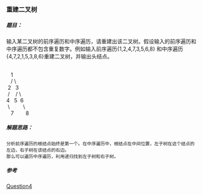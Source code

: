 ### 重建二叉树

##### 题目：
  <p>输入某二叉树的前序遍历和中序遍历，请重建出该二叉树。假设输入的前序遍历和中序遍历都不包含重复数字。例如输入前序遍历{1,2,4,7,3,5,6,8}
  和中序遍历{4,7,2,1,5,3,8,6}重建二叉树，并输出头结点。</p>
<br/>        &nbsp;&nbsp;&nbsp;1
<br/>       &nbsp;&nbsp;&nbsp;/ \
<br/>&nbsp;2 &nbsp;  3
<br/>     &nbsp;/ &nbsp;&nbsp;&nbsp;/  \
<br/>    4   &nbsp;&nbsp;5&nbsp;&nbsp;6
<br/>&nbsp;\&nbsp;&nbsp;&nbsp;&nbsp;&nbsp;&nbsp;&nbsp;&nbsp;&nbsp;\
<br/>&nbsp;&nbsp;&nbsp;7&nbsp;&nbsp;&nbsp;&nbsp;&nbsp;&nbsp;&nbsp;&nbsp;8

##### 解题思路：
    分析前序遍历的根结点始终是第一个。在中序遍历中，根结点在中间位置，左子树在这个结点的左边，右子树在该结点的右边。
    那么可以遍历中序遍历，利用递归找到左子树和右子树。

##### 参考
[Question4](https://github.com/BillKalin/SwordOffer/blob/master/sourcecode/src/main/java/com/billkalin/sourcecode/question4/Main.java)